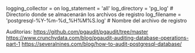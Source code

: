 


logging_collector = on
log_statement = 'all'
log_directory = 'pg_log'    # Directorio donde se almacenarán los archivos de registro
log_filename = 'postgresql-%Y-%m-%d_%H%M%S.log'    # Nombre del archivo de registro



Auditorias:
 https://github.com/pgaudit/pgaudit/tree/master
 https://www.crunchydata.com/blog/pgaudit-auditing-database-operations-part-1
 https://severalnines.com/blog/how-to-audit-postgresql-database/

